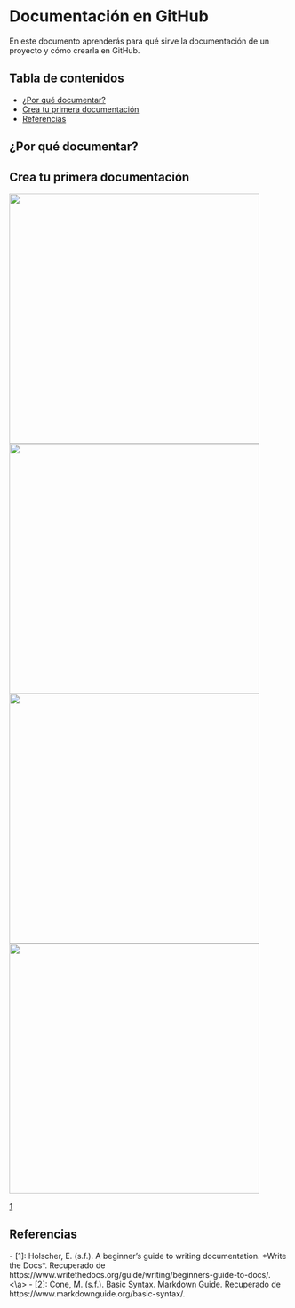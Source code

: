 # Documentación en GitHub
En este documento aprenderás para qué sirve la documentación de un proyecto y cómo crearla en GitHub.


## Tabla de contenidos
* [¿Por qué documentar?](#¿por-que-documentar?)
* [Crea tu primera documentación](#crea-tu-primera-documentación)
* [Referencias](#referencias)


## ¿Por qué documentar?



## Crea tu primera documentación


<img src="https://github.com/fcalod/Parcial1/blob/main/Imágenes/1.PNG" width="450">


<img src="https://github.com/fcalod/Parcial1/blob/main/Imágenes/2.PNG" width="450">


<img src="https://github.com/fcalod/Parcial1/blob/main/Imágenes/3.PNG" width="450">


<img src="https://github.com/fcalod/Parcial1/blob/main/Imágenes/4.PNG" width="450">



[1](#[1])


## Referencias
  <a name="[1]">
- [1]: Holscher, E. (s.f.). A beginner’s guide to writing documentation. *Write the Docs*. Recuperado de https://www.writethedocs.org/guide/writing/beginners-guide-to-docs/.
  <\a>
- [2]: Cone, M. (s.f.). Basic Syntax. Markdown Guide. Recuperado de https://www.markdownguide.org/basic-syntax/.
